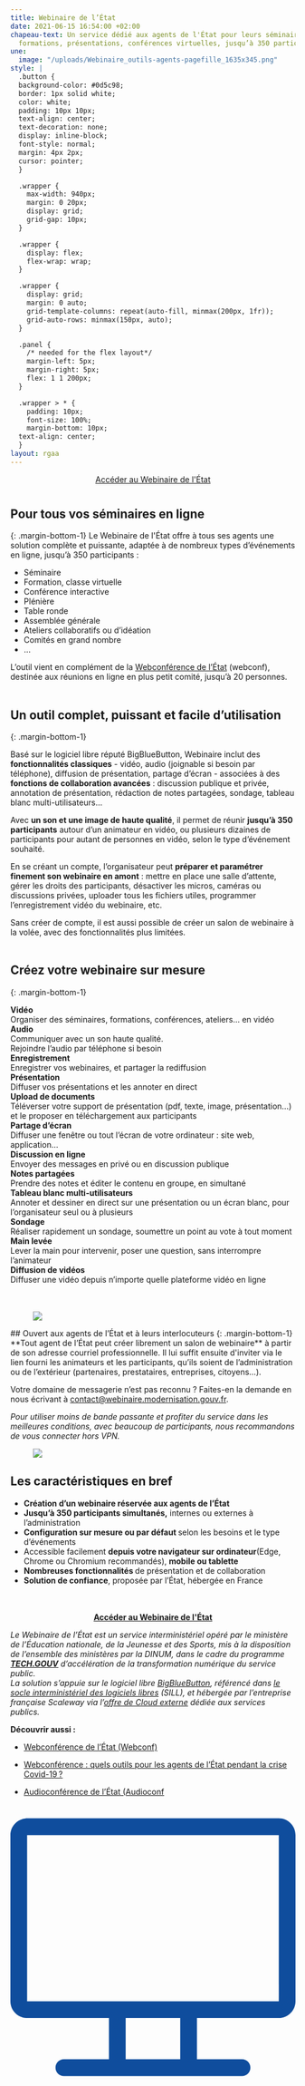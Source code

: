 ```yaml
---
title: Webinaire de l’État
date: 2021-06-15 16:54:00 +02:00
chapeau-text: Un service dédié aux agents de l'État pour leurs séminaires en ligne,
  formations, présentations, conférences virtuelles, jusqu’à 350 participants.
une:
  image: "/uploads/Webinaire_outils-agents-pagefille_1635x345.png"
style: |
  .button {
  background-color: #0d5c98;
  border: 1px solid white;
  color: white;
  padding: 10px 10px;
  text-align: center;
  text-decoration: none;
  display: inline-block;
  font-style: normal;
  margin: 4px 2px;
  cursor: pointer;
  }

  .wrapper {
    max-width: 940px;
    margin: 0 20px;
    display: grid;
    grid-gap: 10px;
  }

  .wrapper {
    display: flex;
    flex-wrap: wrap;
  }

  .wrapper {
    display: grid;
    margin: 0 auto;
    grid-template-columns: repeat(auto-fill, minmax(200px, 1fr));
    grid-auto-rows: minmax(150px, auto);
  }

  .panel {
    /* needed for the flex layout*/
    margin-left: 5px;
    margin-right: 5px;
    flex: 1 1 200px;
  }

  .wrapper > * {
    padding: 10px;
    font-size: 100%;
    margin-bottom: 10px;
  text-align: center;
  }
layout: rgaa
---
```


<p align="center" style="margin-bottom: 40px"><a href="http://www.webinaire.numerique.gouv.fr/" class="button" title="Accéder au Webinaire de l'État - Lien externe">Accéder au Webinaire de l'État</a></p>

## Pour tous vos séminaires en ligne

{: .margin-bottom-1}
Le Webinaire de l'État offre à tous ses agents une solution complète et puissante, adaptée à de nombreux types d’événements en ligne, jusqu’à 350 participants :

* Séminaire
* Formation, classe virtuelle
* Conférence interactive
* Plénière
* Table ronde
* Assemblée générale
* Ateliers collaboratifs ou d’idéation
* Comités en grand nombre
* …

L’outil vient en complément de la [Webconférence de l’État](https://www.numerique.gouv.fr/outils-agents/webconference-etat/ "Webconférence de l’État - Lien externe") (webconf), destinée aux réunions en ligne en plus petit comité, jusqu’à 20 personnes.
<br>
<br>

## Un outil complet, puissant et facile d’utilisation
{: .margin-bottom-1}

Basé sur le logiciel libre réputé BigBlueButton, Webinaire inclut des **fonctionnalités classiques** - vidéo, audio (joignable si besoin par téléphone), diffusion de présentation, partage d’écran - associées à des **fonctions de collaboration avancées** : discussion publique et privée, annotation de présentation, rédaction de notes partagées, sondage, tableau blanc multi-utilisateurs…

Avec **un son et une image de haute qualité**, il permet de réunir **jusqu’à 350 participants** autour d’un animateur en vidéo, ou plusieurs dizaines de participants pour autant de personnes en vidéo, selon le type d’événement souhaité.

En se créant un compte, l’organisateur peut **préparer et paramétrer finement son webinaire en amont** : mettre en place une salle d’attente, gérer les droits des participants, désactiver les micros, caméras ou discussions privées, uploader tous les fichiers utiles, programmer l’enregistrement vidéo du webinaire, etc.

Sans créer de compte, il est aussi possible de créer un salon de webinaire à la volée, avec des fonctionnalités plus limitées.
<br>
<br>

## Créez votre webinaire sur mesure
{: .margin-bottom-1}

<div class="wrapper">
<div class="panel"><b>Vidéo</b>
<br>Organiser des séminaires, formations, conférences, ateliers… en vidéo
</div>
<div class="panel"><b>Audio</b>
<br>Communiquer avec un son haute qualité.
<br>Rejoindre l’audio par téléphone si besoin</div>
<div class="panel"><b>Enregistrement</b>
<br>Enregistrer vos webinaires, et partager la rediffusion</div>
<div class="panel"><b>Présentation</b>
<br>Diffuser vos présentations et les annoter en direct</div>
<div class="panel"><b>Upload de documents</b>
<br>Téléverser votre support de présentation (pdf, texte, image, présentation…) et le proposer en téléchargement aux participants</div>
<div class="panel"><b>Partage d’écran</b>
<br>Diffuser une fenêtre ou tout l’écran de votre ordinateur : site web, application…</div>
<div class="panel"><b>Discussion en ligne</b>
<br>Envoyer des messages en privé ou en discussion publique</div>
<div class="panel"><b>Notes partagées</b>
<br>Prendre des notes et éditer le contenu en groupe, en simultané</div>
<div class="panel"><b>Tableau blanc multi-utilisateurs</b>
<br>Annoter et dessiner en direct sur une présentation ou un écran blanc, pour l’organisateur seul ou à plusieurs</div>
<div class="panel"><b>Sondage</b><br>Réaliser rapidement un sondage, soumettre un point au vote à tout moment</div>
<div class="panel"><b>Main levée</b><br>Lever la main pour intervenir, poser une question, sans interrompre l’animateur</div>
<div class="panel"><b>Diffusion de vidéos</b><br>Diffuser une vidéo depuis n’importe quelle plateforme vidéo en ligne</div>
</div>
<br>
<br>

<figure class='image-left' style='width: 6%;'>
<img src="/uploads/group-bleu.png"/>
</figure>## Ouvert aux agents de l’État et à leurs interlocuteurs
{: .margin-bottom-1}
**Tout agent de l’État peut créer librement un salon de webinaire** à partir de son adresse courriel professionnelle. Il lui suffit ensuite d'inviter via le lien fourni les animateurs et les participants, qu’ils soient de l’administration ou de l’extérieur (partenaires, prestataires, entreprises, citoyens…).

Votre domaine de messagerie n’est pas reconnu ? Faites-en la demande en nous écrivant à <a title="Envoyer un courriel à contact@webinaire.modernisation.gouv.fr" href="mailto:contact@webinaire.modernisation.gouv.fr">contact@webinaire.modernisation.gouv.fr</a>.

*Pour utiliser moins de bande passante et profiter du service dans les meilleures conditions, avec beaucoup de participants, nous recommandons de vous connecter hors VPN.*


<div class="noir encadre"> <figure class="image-center" style="width: 8%;"><img src="/uploads/outils.png"></figure> <h2 class="text-center margin-bottom-1 margin-top-0" id="les-caractéristiques-en-bref">Les caractéristiques en bref</h2> <ul> <li><strong>Création d’un webinaire réservée aux agents de l’État</strong></li> <li><strong>Jusqu’à 350 participants simultanés,</strong> internes ou externes à l’administration</li> <li><strong>Configuration sur mesure ou par défaut </strong> selon les besoins et le type d’événements</li> <li>Accessible facilement <strong>depuis votre navigateur sur ordinateur</strong>(Edge, Chrome ou Chromium recommandés), <strong>mobile ou tablette</strong></li> <li><strong>Nombreuses fonctionnalités </strong> de présentation et de collaboration</li> <li><strong>Solution de confiance</strong>, proposée par l’État, hébergée en France</li> </ul> </div>
<br><br>
<div align="center"> <a href="https://webinaire.numerique.gouv.fr/" class="button"><b>Accéder au Webinaire de l'État</b></a> </div>

*Le Webinaire de l’État est un service interministériel opéré par le ministère de l’Éducation nationale, de la Jeunesse et des Sports, mis à la disposition de l’ensemble des ministères par la DINUM, dans le cadre du programme **[TECH.GOUV](/publications/tech-gouv-strategie-et-feuille-de-route-2019-2021/)** d’accélération de la transformation numérique du service public.
<br>La solution s’appuie sur le logiciel libre [BigBlueButton](https://bigbluebutton.org/ "BigBlueButton - Lien externe"), référencé dans [le socle interministériel des logiciels libres](https://sill.etalab.gouv.fr/fr/software?id=196 "le socle interministériel des logiciels libres - Lien externe") (SILL), et hébergée par l’entreprise française Scaleway via l’[offre de Cloud externe](https://www.ugap.fr/catalogue-marche-public/services-dinformatique-en-nuage-cloud-externe_103007.html "offre de Cloud externe - lien externe") dédiée aux services publics.*

**Découvrir aussi :**

* [Webconférence de l’État (Webconf)](/outils-agents/webconference-etat/)

* [Webconférence : quels outils pour les agents de l’État pendant la crise Covid-19 ?](/outils-agents/organiser-webconference-outils-agents-etat/)

* [Audioconférence de l’État (Audioconf](/outils-agents/audioconference-etat/)

<svg xmlns="http://www.w3.org/2000/svg" xmlns:xlink="http://www.w3.org/1999/xlink" xmlns:svgjs="http://svgjs.com/svgjs" width="512" height="512" x="0" y="0" viewBox="0 0 512 512" style="enable-background:new 0 0 512 512" xml:space="preserve" class=""><g><g xmlns="http://www.w3.org/2000/svg"><path d="m482 25h-452c-16.542 0-30 13.458-30 30v298c0 16.542 13.458 30 30 30h147v74h-81c-8.284 0-15 6.716-15 15s6.716 15 15 15h320c8.284 0 15-6.716 15-15s-6.716-15-15-15h-81v-74h147c16.542 0 30-13.458 30-30v-298c0-16.542-13.458-30-30-30zm-177 432h-98v-74h98zm177-104c-13.157 0-441.456 0-452 0v-298h452c.019 304.472.1 298 0 298z" fill="#0f4d9d" data-original="#000000" style="" class=""></path></g></g></svg>
<g><g xmlns="http://www.w3.org/2000/svg"><path d="m482 25h-452c-16.542 0-30 13.458-30 30v298c0 16.542 13.458 30 30 30h147v74h-81c-8.284 0-15 6.716-15 15s6.716 15 15 15h320c8.284 0 15-6.716 15-15s-6.716-15-15-15h-81v-74h147c16.542 0 30-13.458 30-30v-298c0-16.542-13.458-30-30-30zm-177 432h-98v-74h98zm177-104c-13.157 0-441.456 0-452 0v-298h452c.019 304.472.1 298 0 298z" fill="#0f4d9d" data-original="#000000" style="" class=""></path></g></g>
<g xmlns="http://www.w3.org/2000/svg"><path d="m482 25h-452c-16.542 0-30 13.458-30 30v298c0 16.542 13.458 30 30 30h147v74h-81c-8.284 0-15 6.716-15 15s6.716 15 15 15h320c8.284 0 15-6.716 15-15s-6.716-15-15-15h-81v-74h147c16.542 0 30-13.458 30-30v-298c0-16.542-13.458-30-30-30zm-177 432h-98v-74h98zm177-104c-13.157 0-441.456 0-452 0v-298h452c.019 304.472.1 298 0 298z" fill="#0f4d9d" data-original="#000000" style="" class=""></path></g></g></svg>